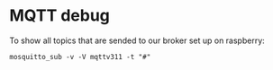 # MQTT debug

To show all topics that are sended to our broker set up on raspberry:

`mosquitto_sub -v -V mqttv311 -t "#"`